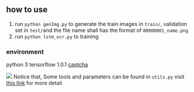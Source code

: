 ## how to use
1. run `python genImg.py` to generate the train images in `train/`, validation set in `test/`and the file name shall has the format of `00000001_name.png`
2. run `python lstm_ocr.py` to training  

### environment
python 3
tensorflow 1.0.1
[captcha](https://pypi.python.org/pypi/captcha)

![](http://omy9d4djr.bkt.clouddn.com/markdown-img-paste-20170407164955997.png)
Notice that,
Some tools and parameters can be found in `utils.py`
visit [this link](https://ilovin.github.io/2017/04/06/tensorflow-lstm-ctc-ocr/) for more detail
